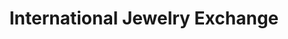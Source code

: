 ---
title: "International Jewelry Exchange"
url: /wayne/international-jewelry-exchange/
shop: jewelry
---